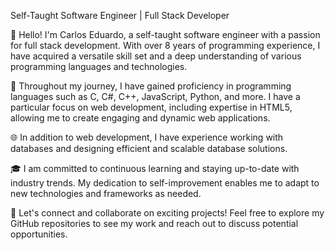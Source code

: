 Self-Taught Software Engineer | Full Stack Developer

👋 Hello! I'm Carlos Eduardo, a self-taught software engineer with a passion for full stack development. With over 8 years of programming experience, I have acquired a versatile skill set and a deep understanding of various programming languages and technologies.

💼 Throughout my journey, I have gained proficiency in programming languages such as C, C#, C++, JavaScript, Python, and more. I have a particular focus on web development, including expertise in HTML5, allowing me to create engaging and dynamic web applications.

🌐 In addition to web development, I have experience working with databases and designing efficient and scalable database solutions.

🎓 I am committed to continuous learning and staying up-to-date with industry trends. My dedication to self-improvement enables me to adapt to new technologies and frameworks as needed.

🚀 Let's connect and collaborate on exciting projects! Feel free to explore my GitHub repositories to see my work and reach out to discuss potential opportunities.
